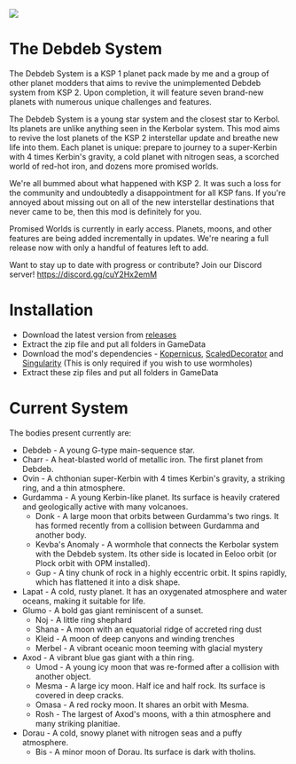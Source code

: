 ![](https://i.imgur.com/pngo3JN.png)
# The Debdeb System
The Debdeb System is a KSP 1 planet pack made by me and a group of other planet modders that aims to revive the unimplemented Debdeb system from KSP 2. Upon completion, it will feature seven brand-new planets with numerous unique challenges and features.

The Debdeb System is a young star system and the closest star to Kerbol. Its planets are unlike anything seen in the Kerbolar system. This mod aims to revive the lost planets of the KSP 2 interstellar update and breathe new life into them. Each planet is unique: prepare to journey to a super-Kerbin with 4 times Kerbin's gravity, a cold planet with nitrogen seas, a scorched world of red-hot iron, and dozens more promised worlds.

We're all bummed about what happened with KSP 2. It was such a loss for the community and undoubtedly a disappointment for all KSP fans. If you're annoyed about missing out on all of the new interstellar destinations that never came to be, then this mod is definitely for you.

Promised Worlds is currently in early access. Planets, moons, and other features are being added incrementally in updates. We're nearing a full release now with only a handful of features left to add.

Want to stay up to date with progress or contribute? Join our Discord server! https://discord.gg/cuY2Hx2emM

# Installation
- Download the latest version from [releases](https://github.com/Constructalor/DebdebSystem/releases)
- Extract the zip file and put all folders in GameData
- Download the mod's dependencies - [Kopernicus](https://github.com/kopernicus/kopernicus/releases), [ScaledDecorator](https://github.com/Sushutt/ScaledDecorator/releases) and [Singularity](https://forum.kerbalspaceprogram.com/topic/193709-wip18x-112x-singularity-black-hole-shaders/) (This is only required if you wish to use wormholes)
- Extract these zip files and put all folders in GameData

# Current System
The bodies present currently are:
- Debdeb - A young G-type main-sequence star.
- Charr - A heat-blasted world of metallic iron. The first planet from Debdeb.
- Ovin - A chthonian super-Kerbin with 4 times Kerbin's gravity, a striking ring, and a thin atmosphere.
- Gurdamma - A young Kerbin-like planet. Its surface is heavily cratered and geologically active with many volcanoes.
  - Donk - A large moon that orbits between Gurdamma's two rings. It has formed recently from a collision between Gurdamma and another body.
  - Kevba's Anomaly - A wormhole that connects the Kerbolar system with the Debdeb system. Its other side is located in Eeloo orbit (or Plock orbit with OPM installed).
  - Gup - A tiny chunk of rock in a highly eccentric orbit. It spins rapidly, which has flattened it into a disk shape.
- Lapat - A cold, rusty planet. It has an oxygenated atmosphere and water oceans, making it suitable for life.
- Glumo - A bold gas giant reminiscent of a sunset.
  - Noj - A little ring shephard
  - Shana - A moon with an equatorial ridge of accreted ring dust
  - Kleid - A moon of deep canyons and winding trenches
  - Merbel - A vibrant oceanic moon teeming with glacial mystery
- Axod - A vibrant blue gas giant with a thin ring.
  - Umod - A young icy moon that was re-formed after a collision with another object.
  - Mesma - A large icy moon. Half ice and half rock. Its surface is covered in deep cracks.
  - Omasa - A red rocky moon. It shares an orbit with Mesma.
  - Rosh - The largest of Axod's moons, with a thin atmosphere and many striking planitiae.
- Dorau - A cold, snowy planet with nitrogen seas and a puffy atmosphere.
  - Bis - A minor moon of Dorau. Its surface is dark with tholins.
